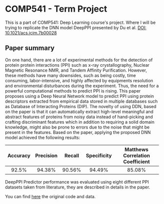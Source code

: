 # COMP541 - Term Project
This is a part of COMP541: Deep Learning course's project. Where I will be trying to replicate the DNN model DeepPPI presented by Du et al. [DOI: 10.1021/acs.jcim.7b00028](https://pubs.acs.org/doi/abs/10.1021/acs.jcim.7b00028)

## Paper summary
On one hand, there are a lot of experimental methods for the detection of protein protein interactions (PPI) such as x-ray crystallography, Nuclear Magnetic Resonance NMR, and Tandem Affinity Purification. However, these methods have many downsides, such as being costly, time consuming, labor-intensive, and highly affected by equipments resolution and environmental disturbances during the experiment. Thus, the need for a powerful computational methods to predict PPI is rising. This paper proposes using a Deep Neural Network model to predict PPI using protein descriptors extracted from empirical data stored in multiple databases such as Database of Interacting Proteins (DIP).
The novelty of using DDN, based on the paper is that it can automatically extract high-level meaningful and abstract features of proteins from noisy data instead of hand-picking and crafting discriminant features which in addition to requiring a solid domain knowledge,  might also be prone to errors due to the noise that might be present in the features. 
Based on the paper, applying the proposed DNN model achieved the following results:

| Accuracy | Precision | Recall | Specificity | Matthews Correlation Coefficient |
|:--------:|:---------:|:------:|:-----------:|:--------------------------------:|
| 92.5%    | 94.38%    | 90.56% | 94.49%      | 85.08%                           |

DeepPPI Predictor performance was evaluated using eight different PPI datasets taken from literature, they are described in details in the paper.

You can find [here](http://ailab.ahu.edu.cn:8087/DeepPPI/index.html) the original code and data.

